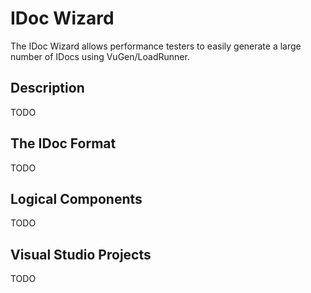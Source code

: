 IDoc Wizard
===========
The IDoc Wizard allows performance testers to easily generate a large number of IDocs using VuGen/LoadRunner.

Description
-----------
TODO

The IDoc Format
---------------
TODO

Logical Components
------------------
TODO

Visual Studio Projects
----------------------
TODO